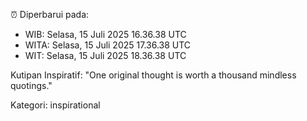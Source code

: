 ⏰ Diperbarui pada:
- WIB: Selasa, 15 Juli 2025 16.36.38 UTC
- WITA: Selasa, 15 Juli 2025 17.36.38 UTC
- WIT: Selasa, 15 Juli 2025 18.36.38 UTC

Kutipan Inspiratif:
"One original thought is worth a thousand mindless quotings."


Kategori: inspirational

